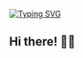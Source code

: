 <a href="https://git.io/typing-svg"><img src="https://readme-typing-svg.herokuapp.com?font=Cascadia+Code&size=28&pause=1000&color=849B91&center=true&vCenter=true&width=450&lines=%23+Do+What+You+Cant;%40MongooseOrion" alt="Typing SVG" /></a>
## Hi there! 👋😈

<!--
**MongooseOrion/MongooseOrion** is a ✨ _special_ ✨ repository because its `README.md` (this file) appears on your GitHub profile.

Here are some ideas to get you started:

- 🔭 I’m currently working on ...
- 🌱 I’m currently learning ...
- 👯 I’m looking to collaborate on ...
- 🤔 I’m looking for help with ...
- 💬 Ask me about ...
- 📫 How to reach me: ...
- 😄 Pronouns: ...
- ⚡ Fun fact: ...
-->
